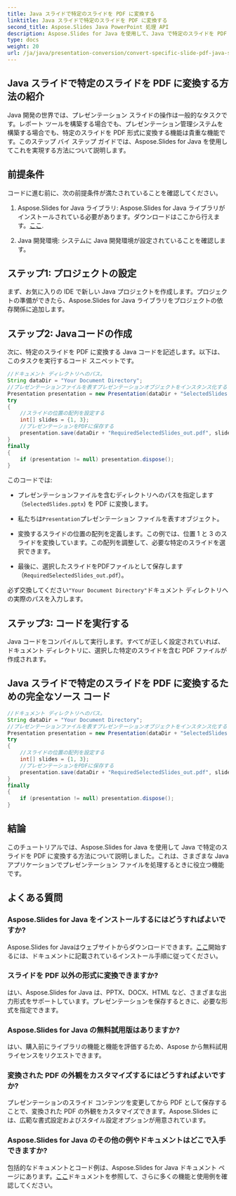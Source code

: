 ```yaml
---
title: Java スライドで特定のスライドを PDF に変換する
linktitle: Java スライドで特定のスライドを PDF に変換する
second_title: Aspose.Slides Java PowerPoint 処理 API
description: Aspose.Slides for Java を使用して、Java で特定のスライドを PDF に変換する方法を学びます。Java 開発者向けのコード例を含むステップバイステップ ガイドです。
type: docs
weight: 20
url: /ja/java/presentation-conversion/convert-specific-slide-pdf-java-slides/
---
```


## Java スライドで特定のスライドを PDF に変換する方法の紹介

Java 開発の世界では、プレゼンテーション スライドの操作は一般的なタスクです。レポート ツールを構築する場合でも、プレゼンテーション管理システムを構築する場合でも、特定のスライドを PDF 形式に変換する機能は貴重な機能です。このステップ バイ ステップ ガイドでは、Aspose.Slides for Java を使用してこれを実現する方法について説明します。

## 前提条件

コードに進む前に、次の前提条件が満たされていることを確認してください。

1. Aspose.Slides for Java ライブラリ: Aspose.Slides for Java ライブラリがインストールされている必要があります。ダウンロードはここから行えます。[ここ](https://releases.aspose.com/slides/java/).

2. Java 開発環境: システムに Java 開発環境が設定されていることを確認します。

## ステップ1: プロジェクトの設定

まず、お気に入りの IDE で新しい Java プロジェクトを作成します。プロジェクトの準備ができたら、Aspose.Slides for Java ライブラリをプロジェクトの依存関係に追加します。

## ステップ2: Javaコードの作成

次に、特定のスライドを PDF に変換する Java コードを記述します。以下は、このタスクを実行するコード スニペットです。

```java
//ドキュメント ディレクトリへのパス。
String dataDir = "Your Document Directory";
//プレゼンテーションファイルを表すプレゼンテーションオブジェクトをインスタンス化する
Presentation presentation = new Presentation(dataDir + "SelectedSlides.pptx");
try
{
    //スライドの位置の配列を設定する
    int[] slides = {1, 3};
    //プレゼンテーションをPDFに保存する
    presentation.save(dataDir + "RequiredSelectedSlides_out.pdf", slides, SaveFormat.Pdf);
}
finally
{
    if (presentation != null) presentation.dispose();
}
```

このコードでは:

- プレゼンテーションファイルを含むディレクトリへのパスを指定します（`SelectedSlides.pptx`) を PDF に変換します。

- 私たちは`Presentation`プレゼンテーション ファイルを表すオブジェクト。

- 変換するスライドの位置の配列を定義します。この例では、位置 1 と 3 のスライドを変換しています。この配列を調整して、必要な特定のスライドを選択できます。

- 最後に、選択したスライドをPDFファイルとして保存します（`RequiredSelectedSlides_out.pdf`）。

必ず交換してください`"Your Document Directory"`ドキュメント ディレクトリへの実際のパスを入力します。

## ステップ3: コードを実行する

Java コードをコンパイルして実行します。すべてが正しく設定されていれば、ドキュメント ディレクトリに、選択した特定のスライドを含む PDF ファイルが作成されます。

## Java スライドで特定のスライドを PDF に変換するための完全なソース コード

```java
//ドキュメント ディレクトリへのパス。
String dataDir = "Your Document Directory";
//プレゼンテーションファイルを表すプレゼンテーションオブジェクトをインスタンス化する
Presentation presentation = new Presentation(dataDir + "SelectedSlides.pptx");
try
{
	//スライドの位置の配列を設定する
	int[] slides = {1, 3};
	//プレゼンテーションをPDFに保存する
	presentation.save(dataDir + "RequiredSelectedSlides_out.pdf", slides, SaveFormat.Pdf);
}
finally
{
	if (presentation != null) presentation.dispose();
}
```

## 結論

このチュートリアルでは、Aspose.Slides for Java を使用して Java で特定のスライドを PDF に変換する方法について説明しました。これは、さまざまな Java アプリケーションでプレゼンテーション ファイルを処理するときに役立つ機能です。

## よくある質問

### Aspose.Slides for Java をインストールするにはどうすればよいですか?

 Aspose.Slides for Javaはウェブサイトからダウンロードできます。[ここ](https://releases.aspose.com/slides/java/)開始するには、ドキュメントに記載されているインストール手順に従ってください。

### スライドを PDF 以外の形式に変換できますか?

はい、Aspose.Slides for Java は、PPTX、DOCX、HTML など、さまざまな出力形式をサポートしています。プレゼンテーションを保存するときに、必要な形式を指定できます。

### Aspose.Slides for Java の無料試用版はありますか?

はい、購入前にライブラリの機能と機能を評価するため、Aspose から無料試用ライセンスをリクエストできます。

### 変換された PDF の外観をカスタマイズするにはどうすればよいですか?

プレゼンテーションのスライド コンテンツを変更してから PDF として保存することで、変換された PDF の外観をカスタマイズできます。Aspose.Slides には、広範な書式設定およびスタイル設定オプションが用意されています。

### Aspose.Slides for Java のその他の例やドキュメントはどこで入手できますか?

包括的なドキュメントとコード例は、Aspose.Slides for Java ドキュメント ページにあります。[ここ](https://reference.aspose.com/slides/java/)ドキュメントを参照して、さらに多くの機能と使用例を確認してください。